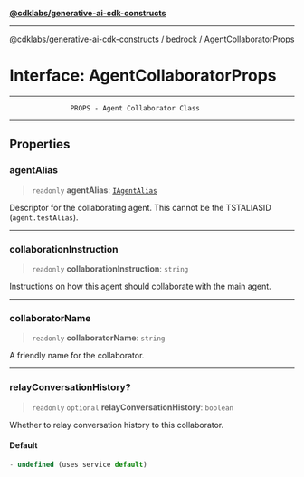 [**@cdklabs/generative-ai-cdk-constructs**](../../../../README.md)

***

[@cdklabs/generative-ai-cdk-constructs](../../../../README.md) / [bedrock](../README.md) / AgentCollaboratorProps

# Interface: AgentCollaboratorProps

***************************************************************************
                   PROPS - Agent Collaborator Class
***************************************************************************

## Properties

### agentAlias

> `readonly` **agentAlias**: [`IAgentAlias`](IAgentAlias.md)

Descriptor for the collaborating agent.
This cannot be the TSTALIASID (`agent.testAlias`).

***

### collaborationInstruction

> `readonly` **collaborationInstruction**: `string`

Instructions on how this agent should collaborate with the main agent.

***

### collaboratorName

> `readonly` **collaboratorName**: `string`

A friendly name for the collaborator.

***

### relayConversationHistory?

> `readonly` `optional` **relayConversationHistory**: `boolean`

Whether to relay conversation history to this collaborator.

#### Default

```ts
- undefined (uses service default)
```
